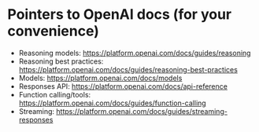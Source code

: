 # Pointers to OpenAI docs (for your convenience)

- Reasoning models: https://platform.openai.com/docs/guides/reasoning
- Reasoning best practices: https://platform.openai.com/docs/guides/reasoning-best-practices
- Models: https://platform.openai.com/docs/models
- Responses API: https://platform.openai.com/docs/api-reference
- Function calling/tools: https://platform.openai.com/docs/guides/function-calling
- Streaming: https://platform.openai.com/docs/guides/streaming-responses
